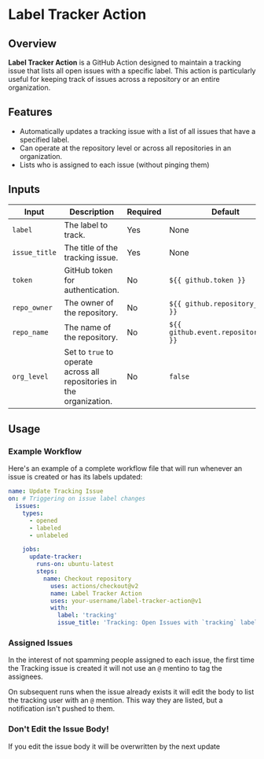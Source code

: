 # Label Tracker Action

## Overview

**Label Tracker Action** is a GitHub Action designed to maintain a tracking issue that lists all open issues with a specific label. This action is particularly useful for keeping track of issues across a repository or an entire organization.

## Features

- Automatically updates a tracking issue with a list of all issues that have a specified label.
- Can operate at the repository level or across all repositories in an organization.
- Lists who is assigned to each issue (without pinging them)

## Inputs

| Input         | Description                                                                 | Required | Default                               |
|---------------|-----------------------------------------------------------------------------|----------|---------------------------------------|
| `label`       | The label to track.                                                        | Yes      | None                                  |
| `issue_title` | The title of the tracking issue.                                           | Yes      | None                                  |
| `token`       | GitHub token for authentication.                                           | No       | `${{ github.token }}`                |
| `repo_owner`  | The owner of the repository.                                               | No       | `${{ github.repository_owner }}`     |
| `repo_name`   | The name of the repository.                                                | No       | `${{ github.event.repository.name }}`|
| `org_level`   | Set to `true` to operate across all repositories in the organization.      | No       | `false`                               |

## Usage
 
### Example Workflow

Here's an example of a complete workflow file that will run whenever an issue is created or has its labels updated:

```yaml
name: Update Tracking Issue
on: # Triggering on issue label changes
  issues:
    types:
      - opened
      - labeled
      - unlabeled

    jobs:
      update-tracker:
        runs-on: ubuntu-latest
        steps:
          name: Checkout repository
            uses: actions/checkout@v2
            name: Label Tracker Action
            uses: your-username/label-tracker-action@v1
            with:
              label: 'tracking'
              issue_title: 'Tracking: Open Issues with `tracking` label'
```

### Assigned Issues

In the interest of not spamming people assigned to each issue, the first time the Tracking issue is created it will not use an `@` mentino to tag the assignees.

On subsequent runs when the issue already exists it will edit the body to list the tracking user with an `@` mention. This way they are listed, but a notification isn't pushed to them.

### Don't Edit the Issue Body!

If you edit the issue body it will be overwritten by the next update
